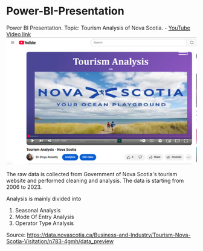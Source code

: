 # Power-BI-Presentation
Power BI Presentation. Topic: Tourism Analysis of Nova Scotia. - [YouTube Video link](https://youtu.be/pmN-w1HFsY0) 
![Screenshot of YouTube video](./Youtube_PowerBI_VIdeo.PNG)


The raw data is collected from Government of Nova Scotia's tourism website and performed cleaning and analysis. The data is starting from 2006 to 2023. 

Analysis is mainly divided into 
1. Seasonal Analysis
2. Mode Of Entry Analysis
3. Operator Type Analysis

Source: https://data.novascotia.ca/Business-and-Industry/Tourism-Nova-Scotia-Visitation/n783-4gmh/data_preview
